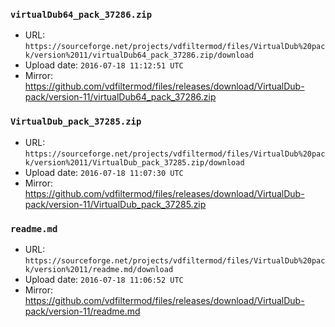 ### `virtualDub64_pack_37286.zip`

- URL: `https://sourceforge.net/projects/vdfiltermod/files/VirtualDub%20pack/version%2011/virtualDub64_pack_37286.zip/download`
- Upload date: `2016-07-18 11:12:51 UTC`
- Mirror: https://github.com/vdfiltermod/files/releases/download/VirtualDub-pack/version-11/virtualDub64_pack_37286.zip


### `VirtualDub_pack_37285.zip`

- URL: `https://sourceforge.net/projects/vdfiltermod/files/VirtualDub%20pack/version%2011/VirtualDub_pack_37285.zip/download`
- Upload date: `2016-07-18 11:07:30 UTC`
- Mirror: https://github.com/vdfiltermod/files/releases/download/VirtualDub-pack/version-11/VirtualDub_pack_37285.zip


### `readme.md`

- URL: `https://sourceforge.net/projects/vdfiltermod/files/VirtualDub%20pack/version%2011/readme.md/download`
- Upload date: `2016-07-18 11:06:52 UTC`
- Mirror: https://github.com/vdfiltermod/files/releases/download/VirtualDub-pack/version-11/readme.md
